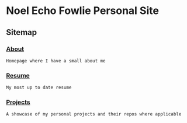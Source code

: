 # Noel Echo Fowlie Personal Site

## Sitemap

### [About](https://fowlie.dev/about)

    Homepage where I have a small about me

### [Resume](https://fowlie.dev/resume)

    My most up to date resume

### [Projects](https://fowlie.dev/projects)

    A showcase of my personal projects and their repos where applicable
